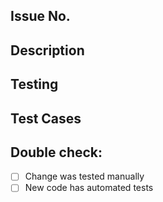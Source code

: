 ## Issue No.
<!---------------------------
Indicate or link the issue this PR is for.
---------------------------->

## Description
<!---------------------------
Give context on what the PR is for and list all the changes that the PR did.
If your PR makes changes outside of the scope of what its for, list it as "Extras".
---------------------------->

## Testing
<!---------------------------
Describe how you tested the new code. How did you manually test it?
---------------------------->

## Test Cases
<!---------------------------
List out the test cases you tested manually and made automated tests for.
---------------------------->

## Double check:
- [ ] Change was tested manually
- [ ] New code has automated tests